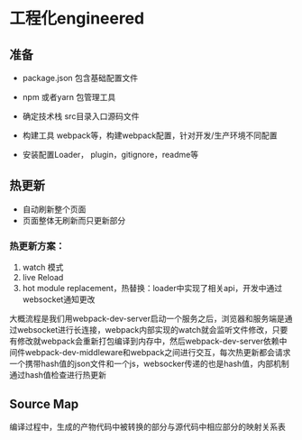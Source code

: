 # 工程化engineered

## 准备

+ package.json  包含基础配置文件

+ npm 或者yarn 包管理工具

+ 确定技术栈 src目录入口源码文件

+ 构建工具 webpack等，构建webpack配置，针对开发/生产环境不同配置

+ 安装配置Loader， plugin，gitignore，readme等

  

## 热更新

+ 自动刷新整个页面
+ 页面整体无刷新而只更新部分

### 热更新方案：

1. watch 模式
2. live Reload
3. hot module replacement，热替换：loader中实现了相关api，开发中通过websocket通知更改

大概流程是我们用webpack-dev-server启动一个服务之后，浏览器和服务端是通过websocket进行长连接，webpack内部实现的watch就会监听文件修改，只要有修改就webpack会重新打包编译到内存中，然后webpack-dev-server依赖中间件webpack-dev-middleware和webpack之间进行交互，每次热更新都会请求一个携带hash值的json文件和一个js，websocker传递的也是hash值，内部机制通过hash值检查进行热更新

## Source Map

编译过程中，生成的产物代码中被转换的部分与源代码中相应部分的映射关系表

